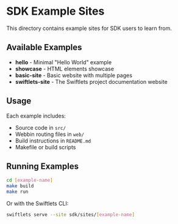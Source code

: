 # SDK Example Sites

This directory contains example sites for SDK users to learn from.

## Available Examples

- **hello** - Minimal "Hello World" example
- **showcase** - HTML elements showcase
- **basic-site** - Basic website with multiple pages
- **swiftlets-site** - The Swiftlets project documentation website

## Usage

Each example includes:
- Source code in `src/`
- Webbin routing files in `web/`
- Build instructions in `README.md`
- Makefile or build scripts

## Running Examples

```bash
cd [example-name]
make build
make run
```

Or with the Swiftlets CLI:
```bash
swiftlets serve --site sdk/sites/[example-name]
```